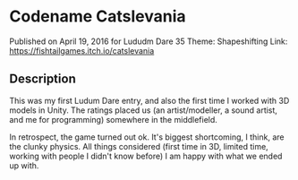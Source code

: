 # Codename Catslevania
Published on April 19, 2016 for Lududm Dare 35
Theme: Shapeshifting
Link: https://fishtailgames.itch.io/catslevania

## Description
This was my first Ludum Dare entry, and also the first time I worked with 3D models in Unity.
The ratings placed us (an artist/modeller, a sound artist, and me for programming) somewhere in the middlefield.

In retrospect, the game turned out ok. 
It's biggest shortcoming, I think, are the clunky physics. 
All things considered (first time in 3D, limited time, working with people I didn't know before) I am happy with what we ended up with.

